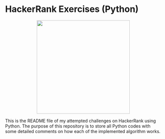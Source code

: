 # HackerRank Exercises (Python)

<p align="center">
  <img width="300" height="300" src="https://miro.medium.com/max/300/1*a3R9v0IHewe1zTMsjT6VNQ.jpeg">
</p>


This is the README file of my attempted challenges on HackerRank using Python. The purpose of this repository is to store all Python codes with some detailed comments on how each of the implemented algorithm works.